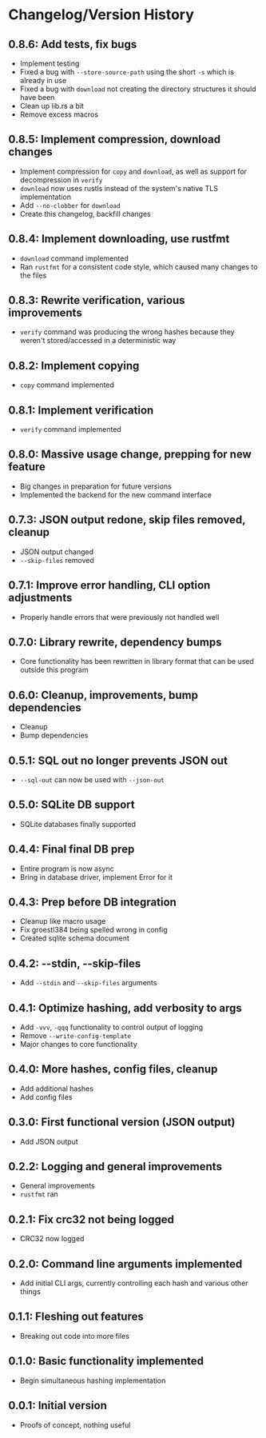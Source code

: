 # Changelog/Version History

## 0.8.6: Add tests, fix bugs

- Implement testing
- Fixed a bug with `--store-source-path` using the short `-s` which is already in use
- Fixed a bug with `download` not creating the directory structures it should have been
- Clean up lib.rs a bit
- Remove excess macros

## 0.8.5: Implement compression, download changes

- Implement compression for `copy` and `download`, as well as support for decompression in `verify`
- `download` now uses rustls instead of the system's native TLS implementation
- Add `--no-clobber` for `download`
- Create this changelog, backfill changes

## 0.8.4: Implement downloading, use rustfmt

- `download` command implemented
- Ran `rustfmt` for a consistent code style, which caused many changes to the files

## 0.8.3: Rewrite verification, various improvements

- `verify` command was producing the wrong hashes because they weren't stored/accessed in a deterministic way

## 0.8.2: Implement copying

- `copy` command implemented

## 0.8.1: Implement verification

- `verify` command implemented

## 0.8.0: Massive usage change, prepping for new feature

- Big changes in preparation for future versions
- Implemented the backend for the new command interface

## 0.7.3: JSON output redone, skip files removed, cleanup

- JSON output changed
- `--skip-files` removed

## 0.7.1: Improve error handling, CLI option adjustments

- Properly handle errors that were previously not handled well

## 0.7.0: Library rewrite, dependency bumps

- Core functionality has been rewritten in library format that can be used outside this program

## 0.6.0: Cleanup, improvements, bump dependencies

- Cleanup
- Bump dependencies

## 0.5.1: SQL out no longer prevents JSON out

- `--sql-out` can now be used with `--json-out`

## 0.5.0: SQLite DB support

- SQLite databases finally supported

## 0.4.4: Final final DB prep

- Entire program is now async
- Bring in database driver, implement Error for it

## 0.4.3: Prep before DB integration

- Cleanup like macro usage
- Fix groestl384 being spelled wrong in config
- Created sqlite schema document

## 0.4.2: --stdin, --skip-files

- Add `--stdin` and `--skip-files` arguments

## 0.4.1: Optimize hashing, add verbosity to args

- Add `-vvv`, `-qqq` functionality to control output of logging
- Remove `--write-config-template`
- Major changes to core functionality

## 0.4.0: More hashes, config files, cleanup

- Add additional hashes
- Add config files

## 0.3.0: First functional version (JSON output)

- Add JSON output

## 0.2.2: Logging and general improvements

- General improvements
- `rustfmt` ran

## 0.2.1: Fix crc32 not being logged

- CRC32 now logged

## 0.2.0: Command line arguments implemented

- Add initial CLI args, currently controlling each hash and various other things

## 0.1.1: Fleshing out features

- Breaking out code into more files

## 0.1.0: Basic functionality implemented

- Begin simultaneous hashing implementation

## 0.0.1: Initial version

- Proofs of concept, nothing useful
